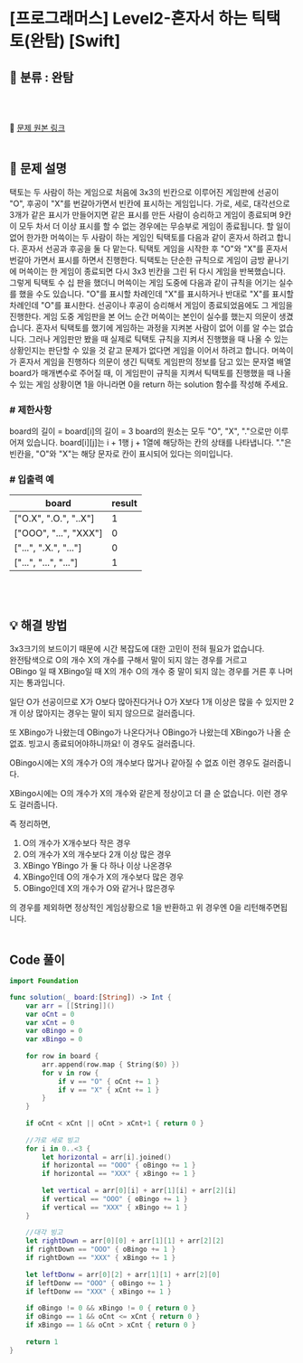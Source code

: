 # [프로그래머스] Level2-혼자서 하는 틱택토(완탐) [Swift]

## 🔎 분류 : 완탐

<br><br>

🔗 [문제 원본 링크](https://school.programmers.co.kr/learn/courses/30/lessons/160585)
<br><br>

## 📝 문제 설명
택토는 두 사람이 하는 게임으로 처음에 3x3의 빈칸으로 이루어진 게임판에 선공이 "O", 후공이 "X"를 번갈아가면서 빈칸에 표시하는 게임입니다. 가로, 세로, 대각선으로 3개가 같은 표시가 만들어지면 같은 표시를 만든 사람이 승리하고 게임이 종료되며 9칸이 모두 차서 더 이상 표시를 할 수 없는 경우에는 무승부로 게임이 종료됩니다.
할 일이 없어 한가한 머쓱이는 두 사람이 하는 게임인 틱택토를 다음과 같이 혼자서 하려고 합니다.
혼자서 선공과 후공을 둘 다 맡는다.
틱택토 게임을 시작한 후 "O"와 "X"를 혼자서 번갈아 가면서 표시를 하면서 진행한다.
틱택토는 단순한 규칙으로 게임이 금방 끝나기에 머쓱이는 한 게임이 종료되면 다시 3x3 빈칸을 그린 뒤 다시 게임을 반복했습니다. 그렇게 틱택토 수 십 판을 했더니 머쓱이는 게임 도중에 다음과 같이 규칙을 어기는 실수를 했을 수도 있습니다.
"O"를 표시할 차례인데 "X"를 표시하거나 반대로 "X"를 표시할 차례인데 "O"를 표시한다.
선공이나 후공이 승리해서 게임이 종료되었음에도 그 게임을 진행한다.
게임 도중 게임판을 본 어느 순간 머쓱이는 본인이 실수를 했는지 의문이 생겼습니다. 혼자서 틱택토를 했기에 게임하는 과정을 지켜본 사람이 없어 이를 알 수는 없습니다. 그러나 게임판만 봤을 때 실제로 틱택토 규칙을 지켜서 진행했을 때 나올 수 있는 상황인지는 판단할 수 있을 것 같고 문제가 없다면 게임을 이어서 하려고 합니다.
머쓱이가 혼자서 게임을 진행하다 의문이 생긴 틱택토 게임판의 정보를 담고 있는 문자열 배열 board가 매개변수로 주어질 때, 이 게임판이 규칙을 지켜서 틱택토를 진행했을 때 나올 수 있는 게임 상황이면 1을 아니라면 0을 return 하는 solution 함수를 작성해 주세요.

### # 제한사항
board의 길이 = board[i]의 길이 = 3
board의 원소는 모두 "O", "X", "."으로만 이루어져 있습니다.
board[i][j]는 i + 1행 j + 1열에 해당하는 칸의 상태를 나타냅니다.
"."은 빈칸을, "O"와 "X"는 해당 문자로 칸이 표시되어 있다는 의미입니다.

### # 입출력 예
|board|	result|
|---|---|
|["O.X", ".O.", "..X"]|	1|
|["OOO", "...", "XXX"]|	0|
|["...", ".X.", "..."]|	0|
|["...", "...", "..."]|	1|
<br><br>

## 💡 해결 방법
3x3크기의 보드이기 때문에 시간 복잡도에 대한 고민이 전혀 필요가 없습니다. <br>
완전탐색으로 O의 개수 X의 개수를 구해서 말이 되지 않는 경우를 거르고 <br>
OBingo 일 때 XBingo일 때 X의 개수 O의 개수 중 말이 되지 않는 경우를 거른 후 나머지는 통과입니다.<br>

일단 O가 선공이므로 X가 O보다 많아진다거나 O가 X보다 1개 이상은 많을 수 있지만 2개 이상 많아지는 경우는 말이 되지 않으므로 걸러줍니다.

또 XBingo가 나왔는데 OBingo가 나온다거나 OBingo가 나왔는데 XBingo가 나올 순 없죠. 빙고시 종료되어야하니까요! 이 경우도 걸러줍니다.

OBingo시에는 X의 개수가 O의 개수보다 많거나 같아질 수 없죠 이런 경우도 걸러줍니다.

XBingo시에는 O의 개수가 X의 개수와 같은게 정상이고 더 클 순 없습니다. 이런 경우도 걸러줍니다.

즉 정리하면,<br>
1. O의 개수가 X개수보다 작은 경우
2. O의 개수가 X의 개수보다 2개 이상 많은 경우
3. XBingo YBingo 가 둘 다 하나 이상 나온경우
4. XBingo인데 O의 개수가 X의 개수보다 많은 경우
5. OBingo인데 X의 개수가 O와 같거나 많은경우

의 경우를 제외하면 정상적인 게임상황으로 1을 반환하고 위 경우엔 0을 리턴해주면됩니다.
<br><br>

## Code 풀이
```Swift
import Foundation

func solution(_ board:[String]) -> Int {
    var arr = [[String]]()
    var oCnt = 0
    var xCnt = 0
    var oBingo = 0
    var xBingo = 0
    
    for row in board {
        arr.append(row.map { String($0) })
        for v in row {
            if v == "O" { oCnt += 1 }
            if v == "X" { xCnt += 1 }
        }
    }
    
    if oCnt < xCnt || oCnt > xCnt+1 { return 0 }
    
    //가로 세로 빙고
    for i in 0..<3 {
        let horizontal = arr[i].joined()
        if horizontal == "OOO" { oBingo += 1 }
        if horizontal == "XXX" { xBingo += 1 }
        
        let vertical = arr[0][i] + arr[1][i] + arr[2][i]
        if vertical == "OOO" { oBingo += 1 }
        if vertical == "XXX" { xBingo += 1 }
    }
    
    //대각 빙고
    let rightDown = arr[0][0] + arr[1][1] + arr[2][2]
    if rightDown == "OOO" { oBingo += 1 }
    if rightDown == "XXX" { xBingo += 1 }
    
    let leftDonw = arr[0][2] + arr[1][1] + arr[2][0]
    if leftDonw == "OOO" { oBingo += 1 }
    if leftDonw == "XXX" { xBingo += 1 }
    
    if oBingo != 0 && xBingo != 0 { return 0 }
    if oBingo == 1 && oCnt <= xCnt { return 0 }
    if xBingo == 1 && oCnt > xCnt { return 0 }
     
    return 1
}
```
